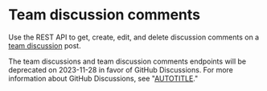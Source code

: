 # Team discussion comments

Use the REST API to get, create, edit, and delete discussion comments on a [team discussion](/rest/reference/teams#discussions) post.

<div class="ghd-spotlight ghd-spotlight-note border rounded-1 my-3 p-3 f5 color-border-accent-emphasis color-bg-accent">

The team discussions and team discussion comments endpoints will be deprecated on 2023-11-28 in favor of GitHub Discussions. For more information about GitHub Discussions, see "[AUTOTITLE](/discussions)."

</div>
